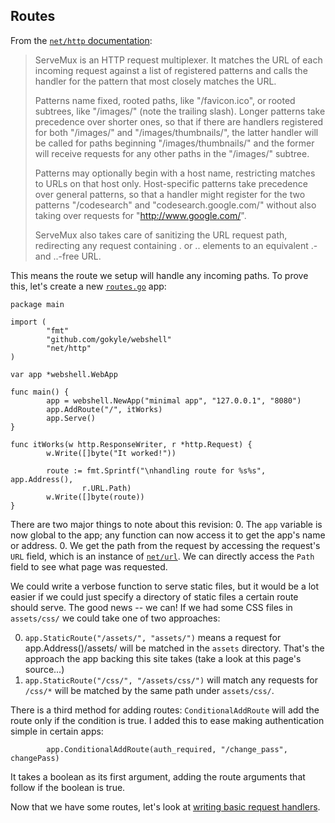 ## Routes

From the [`net/http` documentation](http://golang.org/pkg/net/http/#ServeMux):

> ServeMux is an HTTP request multiplexer. It matches the URL of each incoming
> request against a list of registered patterns and calls the handler for the
> pattern that most closely matches the URL.
> 
> Patterns name fixed, rooted paths, like "/favicon.ico", or rooted subtrees,
> like "/images/" (note the trailing slash). Longer patterns take precedence
> over shorter ones, so that if there are handlers registered for both
> "/images/" and "/images/thumbnails/", the latter handler will be called for
> paths beginning "/images/thumbnails/" and the former will receive requests
> for any other paths in the "/images/" subtree.
> 
> Patterns may optionally begin with a host name, restricting matches to URLs
> on that host only. Host-specific patterns take precedence over general
> patterns, so that a handler might register for the two patterns "/codesearch"
> and "codesearch.google.com/" without also taking over requests for
> "http://www.google.com/".
> 
> ServeMux also takes care of sanitizing the URL request path, redirecting any
> request containing . or .. elements to an equivalent .- and ..-free URL.

This means the route we setup will handle any incoming paths. To prove this,
let's create a new [`routes.go`](/examples/intro/routes.gp) app:

```
package main

import (
        "fmt"
        "github.com/gokyle/webshell"
        "net/http"
)

var app *webshell.WebApp

func main() {
        app = webshell.NewApp("minimal app", "127.0.0.1", "8080")
        app.AddRoute("/", itWorks)
        app.Serve()
}

func itWorks(w http.ResponseWriter, r *http.Request) {
        w.Write([]byte("It worked!"))

        route := fmt.Sprintf("\nhandling route for %s%s", app.Address(),
                r.URL.Path)
        w.Write([]byte(route))
}
```

There are two major things to note about this revision:
0. The `app` variable is now global to the app; any function can now access
it to get the app's name or address.
0. We get the path from the request by accessing the request's `URL` field,
which is an instance of [`net/url`](http://golang.org/pkg/net/url/#URL). We
can directly access the `Path` field to see what page was requested.

We could write a verbose function to serve static files, but it would be
a lot easier if we could just specify a directory of static files a certain
route should serve. The good news -- we can! If we had some CSS files in
`assets/css/` we could take one of two approaches:

0. `app.StaticRoute("/assets/", "assets/")` means a request for
app.Address()/assets/<anything> will be matched in the `assets` directory.
That's the approach the app backing this site takes (take a look at this
page's source...)
0. `app.StaticRoute("/css/", "/assets/css/")` will match any requests for
`/css/*` will be matched by the same path under `assets/css/`.

There is a third method for adding routes: `ConditionalAddRoute` will add
the route only if the condition is true. I added this to ease making
authentication simple in certain apps:

```
        app.ConditionalAddRoute(auth_required, "/change_pass", changePass)
```

It takes a boolean as its first argument, adding the route arguments that
follow if the boolean is true.

Now that we have some routes, let's look at
[writing basic request handlers](/basic_handlers).
